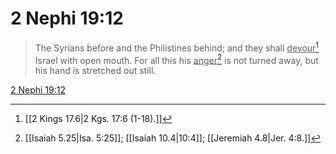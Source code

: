 # 2 Nephi 19:12

> The Syrians before and the Philistines behind; and they shall <u>devour</u>[^a] Israel with open mouth. For all this his <u>anger</u>[^b] is not turned away, but his hand is stretched out still.

[2 Nephi 19:12](https://www.churchofjesuschrist.org/study/scriptures/bofm/2-ne/19?lang=eng&id=p12#p12)


[^a]: [[2 Kings 17.6|2 Kgs. 17:6 (1-18).]]
[^b]: [[Isaiah 5.25|Isa. 5:25]]; [[Isaiah 10.4|10:4]]; [[Jeremiah 4.8|Jer. 4:8.]]
